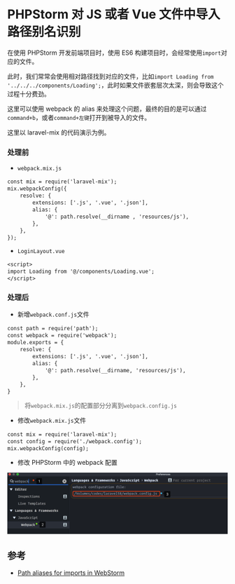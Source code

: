 # PHPStorm 对 JS 或者 Vue 文件中导入路径别名识别

在使用 PHPStorm 开发前端项目时，使用 ES6 构建项目时，会经常使用`import`对应的文件。

此时，我们常常会使用相对路径找到对应的文件，比如`import Loading from '../../../components/Loading';`，此时如果文件嵌套层次太深，则会导致这个过程十分费劲。

这里可以使用 webpack 的 alias 来处理这个问题，最终的目的是可以通过`command+b`，或者`command+左键`打开到被导入的文件。

这里以 laravel-mix 的代码演示为例。

### 处理前

- `webpack.mix.js`

```
const mix = require('laravel-mix');
mix.webpackConfig({
    resolve: {
        extensions: ['.js', '.vue', '.json'],
        alias: {
            '@': path.resolve(__dirname , 'resources/js'),
        },
    },
});
```

- `LoginLayout.vue`

```
<script>
import Loading from '@/components/Loading.vue';
</script>
```

### 处理后

- 新增`webpack.conf.js`文件

```
const path = require('path');
const webpack = require('webpack');
module.exports = {
    resolve: {
        extensions: ['.js', '.vue', '.json'],
        alias: {
            '@': path.resolve(__dirname, 'resources/js'),
        },
    },
}
```

> 将`webpack.mix.js`的配置部分分离到`webpack.config.js`

- 修改`webpack.mix.js`文件

```
const mix = require('laravel-mix');
const config = require('./webpack.config');
mix.webpackConfig(config);
```

- 修改 PHPStorm 中的 webpack 配置

![](/assets/phpstorm/webpack-custom-config-for-phpstorm.png)

## 参考

- [Path aliases for imports in WebStorm](https://stackoverflow.com/questions/34943631/path-aliases-for-imports-in-webstorm)
